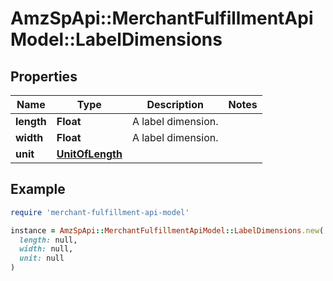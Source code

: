 # AmzSpApi::MerchantFulfillmentApiModel::LabelDimensions

## Properties

| Name | Type | Description | Notes |
| ---- | ---- | ----------- | ----- |
| **length** | **Float** | A label dimension. |  |
| **width** | **Float** | A label dimension. |  |
| **unit** | [**UnitOfLength**](UnitOfLength.md) |  |  |

## Example

```ruby
require 'merchant-fulfillment-api-model'

instance = AmzSpApi::MerchantFulfillmentApiModel::LabelDimensions.new(
  length: null,
  width: null,
  unit: null
)
```

